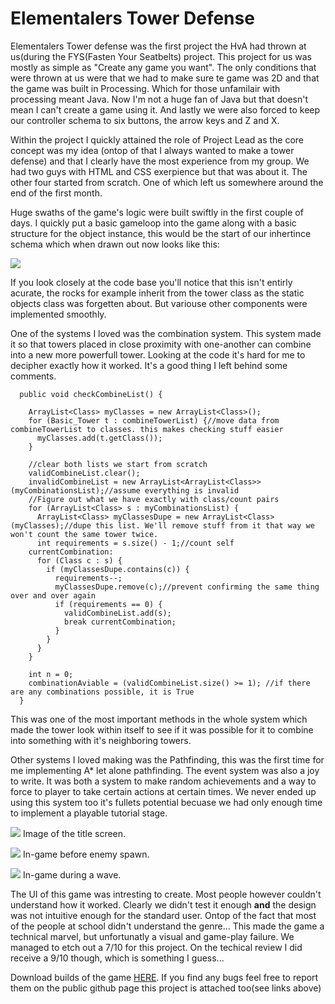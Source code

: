 # [](#header-1)Elementalers Tower Defense

Elementalers Tower defense was the first project the HvA had thrown at us(during the FYS(Fasten Your Seatbelts) project. This project for us was mostly as simple as "Create any game you want". The only conditions that were thrown at us were that we had to make sure te game was 2D and that the game was built in Processing. Which for those unfamilair with processing meant Java. Now I'm not a huge fan of Java but that doesn't mean I can't create a game using it. And lastly we were also forced to keep our controller schema to six buttons, the arrow keys and Z and X.

Within the project I quickly attained the role of Project Lead as the core concept was my idea (ontop of that I always wanted to make a tower defense) and that I clearly have the most experience from my group. We had two guys with HTML and CSS exerpience but that was about it. The other four  started from scratch. One of which left us somewhere around the end of the first month.

Huge swaths of the game's logic were built swiftly in the first couple of days. I quickly put a basic gameloop into the game along with a basic structure for the object instance, this would be the start of our inhertince schema which when drawn out now looks like this:

![](https://i.imgur.com/Oxkfwsx.png)

If you look closely at the code base you'll notice that this isn't entirly acurate, the rocks for example inherit from the tower class as the static objects class was forgetten about. But variouse other components were implemented smoothly.

One of the systems I loved was the combination system. This system made it so that towers placed in close proximity with one-another can combine into a new more powerfull tower. Looking at the code it's hard for me to decipher exactly how it worked. It's a good thing I left behind some comments.
```//check the list, see if there are combinations that are valid. If so place them there. If not place them in the invalid list.
  public void checkCombineList() {

    ArrayList<Class> myClasses = new ArrayList<Class>();
    for (Basic_Tower t : combineTowerList) {//move data from combineTowerList to classes. this makes checking stuff easier
      myClasses.add(t.getClass());
    }

    //clear both lists we start from scratch
    validCombineList.clear();
    invalidCombineList = new ArrayList<ArrayList<Class>>(myCombinationsList);//assume everything is invalid
    //Figure out what we have exactly with class/count pairs
    for (ArrayList<Class> s : myCombinationsList) {
      ArrayList<Class> myClassesDupe = new ArrayList<Class>(myClasses);//dupe this list. We'll remove stuff from it that way we won't count the same tower twice.
      int requirements = s.size() - 1;//count self
    currentCombination:
      for (Class c : s) {
        if (myClassesDupe.contains(c)) {
          requirements--;
          myClassesDupe.remove(c);//prevent confirming the same thing over and over again
          if (requirements == 0) {
            validCombineList.add(s);
            break currentCombination;
          }
        }
      }
    }

    int n = 0;
    combinationAviable = (validCombineList.size() >= 1); //if there are any combinations possible, it is True
  }
```
This was one of the most important methods in the whole system which made the tower look within itself to see if it was possible for it to combine into something with it's neighboring towers.

Other systems I loved making was the Pathfinding, this was the first time for me implementing A* let alone pathfinding. The event system was also a joy to write. It was both a system to make random achievements and a way to force to player to take certain actions at certain times. We never ended up using this system too it's fullets potential becuase we had only enough time to implement a playable tutorial stage.

![](https://i.imgur.com/eqx81A3.png)
Image of the title screen.

![](https://i.imgur.com/IpxfExw.jpg)
In-game before enemy spawn.

![](https://i.imgur.com/J9XPKC2.jpg)
In-game during a wave.

The UI of this game was intresting to create. Most people however couldn't understand how it worked. Clearly we didn't test it enough **and** the design was not intuitive enough for the standard user. Ontop of the fact that most of the people at school didn't understand the genre... This made the game a technical marvel, but unfortunatly a visual and game-play failure. We managed to etch out a 7/10 for this project. On the techical review I did receive a 9/10 though, which is something I guess...

Download builds of the game [HERE](https://drive.google.com/open?id=1IoBqrV4zPO2ZC3OpqSieT7vr5cUenXKf).
If you find any bugs feel free to report them on the public github page this project is attached too(see links above)
